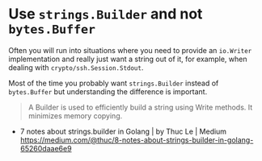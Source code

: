 # Use `strings.Builder` and not `bytes.Buffer`

Often you will run into situations where you need to provide an `io.Writer` implementation and really just want a string out of it, for example, when dealing with `crypto/ssh.Session.Stdout`.

Most of the time you probably want `strings.Builder` instead of `bytes.Buffer` but understanding the difference is important.

> A Builder is used to efficiently build a string using Write methods. It minimizes memory copying.

* 7 notes about strings.builder in Golang \| by Thuc Le \| Medium  
  <https://medium.com/@thuc/8-notes-about-strings-builder-in-golang-65260daae6e9>
